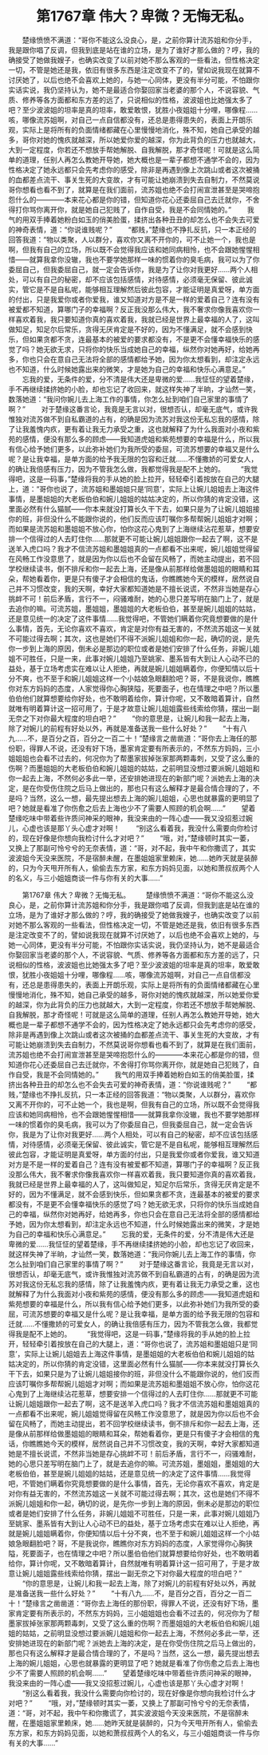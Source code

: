 # 　　第1767章 伟大？卑微？无悔无私。
　　楚缘愤愤不满道：“哥你不能这么没良心，是，之前你算计流苏姐和你分手，我是跟你唱了反调，但我到底是站在谁的立场，是为了谁好才那么做的？哼，我的确接受了她做我嫂子，也确实改变了以前对她不那么客观的一些看法，但性格决定一切，不管是她还是我，依旧有很多东西是注定改变不了的，譬如说我现在就算不讨厌她了，以后也绝不会喜欢上她的，与她一心同体，更没有半分可能，不怕跟你实话实说，我仍坚持认为，她不是最适合你娶回家当老婆的那个人，不说容貌、气质、修养等各方面都和东方差的远了，只说相似的性格，波波姐也比她强太多了吧？至少波波姐的坦率是真的坦率，敢爱敢恨，犹胜小夜姐姐十分哩，哪像程……咳，哪像流苏姐啊，对自己一点自信都没有，还总是患得患失的，表面上开朗乐观，实际上是将所有的负面情绪都藏在心里慢慢地消化，殊不知，她自己承受的越多，哥你对她的愧疚就越深，所以她爱你爱的越深，你为此背负的压力也就越大，大到一定程度，你若还不想放手帮她解脱、自我解脱，那才奇怪呢！可就是这么简单的道理，任别人再怎么教她开导她，她大概也是一辈子都想不通学不会的，因为性格决定了她永远都只会先考虑你的感受，除非是再遇到像上次跳山或者这次被捅的血都差点流干、事关生死的大变故，才有可能让她崩溃到失去自制力，不然莫说哥你想看也看不到了，就算是在我们面前，流苏姐也绝不会打闹宣泄甚至是哭啼抱怨什么的————本来花心都是你的错，但知道你花心还委屈自己去迁就你，不舍得打你骂你离开你，就是她自己犯贱了，自作自受，我是不会同情她的。”
　　我气的用双手捧着她粉白如玉的俏美脸蛋，揉挤出各种丑丑的却怎么也不会失去可爱的神奇表情，道：“你说谁贱呢？”
　　“都贱，”楚缘也不挣扎反抗，只一本正经的回答我道：“物以类聚，人以群分，喜欢你又离不开你的，可不止她一个，我也是啊，但我有自己的立场，所以既不会觉得我应该和她同病相怜，也不会跟她惺惺相惜——就算我拿你没辙，我也不要学她那样一味的惯着你的臭毛病，我可以为了你委屈自己，但我委屈自己，就一定会告诉你，我是为了让你对我更好……两个人相处，可以有自己的秘密，却不应该包括感情，对待感情，必须毫无保留、彼此诚实，管它是不是自私呢，能够相互理解然后彼此包容，才能证明是真爱呀，单方面的付出，只是我爱你或者你爱我，谁又知道对方是不是一样的爱着自己？连有没有被爱都不知道，算哪门子的幸福啊？反正我没那么伟大，我不奢求你像我喜欢你一样喜欢着我，我只要知道你真的喜欢着我，我就已经是世界上最幸福的人了，这叫做知足，知足尔后常乐，贪得无厌肯定是不好的，因为不懂满足，就不会感到快乐，但如果贪都不贪，连最基本的被爱的要求都没有，不是更不会懂幸福快乐的感觉了吗？她无欲无求，只将你的快乐当成她自己的幸福，纵然你对她再好，给她再多，你也只会在意自己无法将全部的感情都给予她，因为你太想看到，却注定永远也不知道，什么时候她露出来的微笑，才是她为自己的幸福和快乐心满意足。”
　　忘我的爱，无条件的爱，分不清是伟大还是卑微的爱……我怔怔的望着楚缘，手不再继续揉挤她的小脸，却也忘记了收回来，就这样失神了半晌，才讪然一笑，数落她道：“我问你婉儿去上海工作的事情，你怎么扯到咱们自己家里的事情了啊？”
　　对于楚缘这番言论，我竟是无言以对，很想否认，却毫无底气，或许我惟独对流苏做不到自私霸道的占有，的确是因为流苏对我这份无私忘我的感情，除了让我羞愧内疚，更有着让我无力承受之重，这也就解释了为什么我面对小夜和紫苑的感情，便没有那么多的顾虑——我知道虎姐和紫苑想要的幸福是什么，所以我有信心给予她们更多，以此弥补她们为我所受的委屈，可流苏想要的幸福又是什么呢？是让我幸福，是单方面的给予我无限的包容和迁就……不懂撒娇的可爱女人，的确让我倍感有压力，因为不管我怎么做，我都觉得我是配不上她的。
　　“我觉得吧，这是一码事，”楚缘将我的手从她的脸上拉开，轻轻牵引着按放在自己的大腿上，道：“哥你也说了，流苏姐和墨姐姐只是‘同意’，实际上让婉儿姐姐去上海这件事情，是墨姐姐的大老板伯伯和婉儿姐姐的姑姑决定的，所以你猜的肯定没错，这里面必然有什么猫腻——你本来就没打算长久干下去，如果只是为了让婉儿姐姐接你的班，非但没什么不能跟你说的，他们反而应该叮嘱你多帮帮婉儿姐姐才对啊；而如果是流苏姐和墨姐姐不放心你，怕你这花心鬼到了上海继续沾花惹草，想要安排一个信得过的人去盯住你……那就更不可能让婉儿姐姐跟你一起去了啊，这不是送羊入虎口吗？我才不信流苏姐和墨姐姐真的一点都看不出来呢，婉儿姐姐觉得留在风畅工作没意思了，就是因为你以后也不会留在风畅了，而她主动提出，若不回学校继续读书，倒不排斥和你一起去上海，还是像从前那样给做墨姐姐的眼睛和耳朵，帮她看着你，更是只有傻子才会相信的鬼话，你瞧瞧她今天的模样，居然说自己并不习惯改变，我的天啊，幸好大家都知道她是不擅长说谎，不然非当她是存心挑衅不可！前后矛盾，言行不一，闷骚难耐，她的心思只差写明在脑门上了，就是去追你的嘛。可流苏姐，墨姐姐，墨姐姐的大老板伯伯，甚至是婉儿姐姐的姑姑，还是意见统一的决定了这件事情……我觉得吧，不管她们瞒着你究竟想要做的是什么事情，首先，无论你喜欢不喜欢，肯定是对你有益无害的，不然流苏姐这一关就不可能过得去啊；其次，这也是她们不得不派婉儿姐姐和你一起，确切的说，是先你一步到上海的原因，倒未必是那边的职位或者是她们安排了什么任务，非婉儿姐姐不可胜任，只是一来，此事对婉儿姐姐乃至姚家、墨系皆有大到让人心动不已的益处，基于立场考虑实在难以让人拒绝，再就是婉儿姐姐瞒着你，你便知情以后十分不爽，也不至于和婉儿姐姐这样一个小姑娘急眼翻脸吧？哥，不是我说你，瞧瞧你对东方妈妈的态度，人家觉得你心胸狭隘，死要面子，也在情理之中吧？所以墨伯伯他们就算想要给你好处，也不敢明着给你，算计你呢，又不敢暗着算计，自然就唯有明着算计这一招可用了，于是才故意让婉儿姐姐露些线索给你猜，摆出一副无奈之下对你最大程度的坦白吧？”
　　“你的意思是，让婉儿和我一起去上海，除了对婉儿的前程有好处以外，再就是准备送我一些什么好处？”
　　“十有八九……不，是百分之百，百分之一百二十！”楚缘言之凿凿道：“哥你去上海任的那份职，得罪人不说，还没有好下场，墨家肯定要有所表示的，不然东方妈妈，三小姐姐姐也会看不过去的，何况你为了帮墨家拔掉张家那两颗毒刺，又受了这么重的伤啊？而墨姐姐的大老板伯伯和婉儿姐姐的姑姑，之前明显没想过要派婉儿姐姐和你一起去上海，不然何必多此一举，还安排她进现在的新部门呢？派她去上海的决定，是在你受伤住院之后马上做出的，那也只有这么解释才是最合情合理的了，不是吗？当然，这么一想，最先提出想去上海的婉儿姐姐，心思也就暴露的更明显了吧？她就是看准了你伤愈之后去上海也少不了需要人照顾的机会啊……”
　　望着楚缘吃味中带着些许质问神采的眼神，我没来由的一阵心虚——我又没招惹过婉儿，心虚也该是那丫头心虚才对啊！
　　“别这么看着我，我没什么需要向你检讨的，现在好像是你想向我检讨什么才对吧？”
　　“哦，对，”楚缘顿时其实一萎，又换上了那副可怜兮兮的无奈表情，道：“哥，对不起，我中午和你撒谎了，其实波波姐今天没来医院，不是宿醉未醒，在墨姐姐家里赖床，她……她昨天就是装醉的，只为今天甩开所有人，偷偷去东方家，和东方妈妈见面，以她和萧叔叔两个人的名义，与三小姐姐商谈一件与你有关的大事……”

　　第1767章 伟大？卑微？无悔无私。
　　楚缘愤愤不满道：“哥你不能这么没良心，是，之前你算计流苏姐和你分手，我是跟你唱了反调，但我到底是站在谁的立场，是为了谁好才那么做的？哼，我的确接受了她做我嫂子，也确实改变了以前对她不那么客观的一些看法，但性格决定一切，不管是她还是我，依旧有很多东西是注定改变不了的，譬如说我现在就算不讨厌她了，以后也绝不会喜欢上她的，与她一心同体，更没有半分可能，不怕跟你实话实说，我仍坚持认为，她不是最适合你娶回家当老婆的那个人，不说容貌、气质、修养等各方面都和东方差的远了，只说相似的性格，波波姐也比她强太多了吧？至少波波姐的坦率是真的坦率，敢爱敢恨，犹胜小夜姐姐十分哩，哪像程……咳，哪像流苏姐啊，对自己一点自信都没有，还总是患得患失的，表面上开朗乐观，实际上是将所有的负面情绪都藏在心里慢慢地消化，殊不知，她自己承受的越多，哥你对她的愧疚就越深，所以她爱你爱的越深，你为此背负的压力也就越大，大到一定程度，你若还不想放手帮她解脱、自我解脱，那才奇怪呢！可就是这么简单的道理，任别人再怎么教她开导她，她大概也是一辈子都想不通学不会的，因为性格决定了她永远都只会先考虑你的感受，除非是再遇到像上次跳山或者这次被捅的血都差点流干、事关生死的大变故，才有可能让她崩溃到失去自制力，不然莫说哥你想看也看不到了，就算是在我们面前，流苏姐也绝不会打闹宣泄甚至是哭啼抱怨什么的————本来花心都是你的错，但知道你花心还委屈自己去迁就你，不舍得打你骂你离开你，就是她自己犯贱了，自作自受，我是不会同情她的。”
　　我气的用双手捧着她粉白如玉的俏美脸蛋，揉挤出各种丑丑的却怎么也不会失去可爱的神奇表情，道：“你说谁贱呢？”
　　“都贱，”楚缘也不挣扎反抗，只一本正经的回答我道：“物以类聚，人以群分，喜欢你又离不开你的，可不止她一个，我也是啊，但我有自己的立场，所以既不会觉得我应该和她同病相怜，也不会跟她惺惺相惜——就算我拿你没辙，我也不要学她那样一味的惯着你的臭毛病，我可以为了你委屈自己，但我委屈自己，就一定会告诉你，我是为了让你对我更好……两个人相处，可以有自己的秘密，却不应该包括感情，对待感情，必须毫无保留、彼此诚实，管它是不是自私呢，能够相互理解然后彼此包容，才能证明是真爱呀，单方面的付出，只是我爱你或者你爱我，谁又知道对方是不是一样的爱着自己？连有没有被爱都不知道，算哪门子的幸福啊？反正我没那么伟大，我不奢求你像我喜欢你一样喜欢着我，我只要知道你真的喜欢着我，我就已经是世界上最幸福的人了，这叫做知足，知足尔后常乐，贪得无厌肯定是不好的，因为不懂满足，就不会感到快乐，但如果贪都不贪，连最基本的被爱的要求都没有，不是更不会懂幸福快乐的感觉了吗？她无欲无求，只将你的快乐当成她自己的幸福，纵然你对她再好，给她再多，你也只会在意自己无法将全部的感情都给予她，因为你太想看到，却注定永远也不知道，什么时候她露出来的微笑，才是她为自己的幸福和快乐心满意足。”
　　忘我的爱，无条件的爱，分不清是伟大还是卑微的爱……我怔怔的望着楚缘，手不再继续揉挤她的小脸，却也忘记了收回来，就这样失神了半晌，才讪然一笑，数落她道：“我问你婉儿去上海工作的事情，你怎么扯到咱们自己家里的事情了啊？”
　　对于楚缘这番言论，我竟是无言以对，很想否认，却毫无底气，或许我惟独对流苏做不到自私霸道的占有，的确是因为流苏对我这份无私忘我的感情，除了让我羞愧内疚，更有着让我无力承受之重，这也就解释了为什么我面对小夜和紫苑的感情，便没有那么多的顾虑——我知道虎姐和紫苑想要的幸福是什么，所以我有信心给予她们更多，以此弥补她们为我所受的委屈，可流苏想要的幸福又是什么呢？是让我幸福，是单方面的给予我无限的包容和迁就……不懂撒娇的可爱女人，的确让我倍感有压力，因为不管我怎么做，我都觉得我是配不上她的。
　　“我觉得吧，这是一码事，”楚缘将我的手从她的脸上拉开，轻轻牵引着按放在自己的大腿上，道：“哥你也说了，流苏姐和墨姐姐只是‘同意’，实际上让婉儿姐姐去上海这件事情，是墨姐姐的大老板伯伯和婉儿姐姐的姑姑决定的，所以你猜的肯定没错，这里面必然有什么猫腻——你本来就没打算长久干下去，如果只是为了让婉儿姐姐接你的班，非但没什么不能跟你说的，他们反而应该叮嘱你多帮帮婉儿姐姐才对啊；而如果是流苏姐和墨姐姐不放心你，怕你这花心鬼到了上海继续沾花惹草，想要安排一个信得过的人去盯住你……那就更不可能让婉儿姐姐跟你一起去了啊，这不是送羊入虎口吗？我才不信流苏姐和墨姐姐真的一点都看不出来呢，婉儿姐姐觉得留在风畅工作没意思了，就是因为你以后也不会留在风畅了，而她主动提出，若不回学校继续读书，倒不排斥和你一起去上海，还是像从前那样给做墨姐姐的眼睛和耳朵，帮她看着你，更是只有傻子才会相信的鬼话，你瞧瞧她今天的模样，居然说自己并不习惯改变，我的天啊，幸好大家都知道她是不擅长说谎，不然非当她是存心挑衅不可！前后矛盾，言行不一，闷骚难耐，她的心思只差写明在脑门上了，就是去追你的嘛。可流苏姐，墨姐姐，墨姐姐的大老板伯伯，甚至是婉儿姐姐的姑姑，还是意见统一的决定了这件事情……我觉得吧，不管她们瞒着你究竟想要做的是什么事情，首先，无论你喜欢不喜欢，肯定是对你有益无害的，不然流苏姐这一关就不可能过得去啊；其次，这也是她们不得不派婉儿姐姐和你一起，确切的说，是先你一步到上海的原因，倒未必是那边的职位或者是她们安排了什么任务，非婉儿姐姐不可胜任，只是一来，此事对婉儿姐姐乃至姚家、墨系皆有大到让人心动不已的益处，基于立场考虑实在难以让人拒绝，再就是婉儿姐姐瞒着你，你便知情以后十分不爽，也不至于和婉儿姐姐这样一个小姑娘急眼翻脸吧？哥，不是我说你，瞧瞧你对东方妈妈的态度，人家觉得你心胸狭隘，死要面子，也在情理之中吧？所以墨伯伯他们就算想要给你好处，也不敢明着给你，算计你呢，又不敢暗着算计，自然就唯有明着算计这一招可用了，于是才故意让婉儿姐姐露些线索给你猜，摆出一副无奈之下对你最大程度的坦白吧？”
　　“你的意思是，让婉儿和我一起去上海，除了对婉儿的前程有好处以外，再就是准备送我一些什么好处？”
　　“十有八九……不，是百分之百，百分之一百二十！”楚缘言之凿凿道：“哥你去上海任的那份职，得罪人不说，还没有好下场，墨家肯定要有所表示的，不然东方妈妈，三小姐姐姐也会看不过去的，何况你为了帮墨家拔掉张家那两颗毒刺，又受了这么重的伤啊？而墨姐姐的大老板伯伯和婉儿姐姐的姑姑，之前明显没想过要派婉儿姐姐和你一起去上海，不然何必多此一举，还安排她进现在的新部门呢？派她去上海的决定，是在你受伤住院之后马上做出的，那也只有这么解释才是最合情合理的了，不是吗？当然，这么一想，最先提出想去上海的婉儿姐姐，心思也就暴露的更明显了吧？她就是看准了你伤愈之后去上海也少不了需要人照顾的机会啊……”
　　望着楚缘吃味中带着些许质问神采的眼神，我没来由的一阵心虚——我又没招惹过婉儿，心虚也该是那丫头心虚才对啊！
　　“别这么看着我，我没什么需要向你检讨的，现在好像是你想向我检讨什么才对吧？”
　　“哦，对，”楚缘顿时其实一萎，又换上了那副可怜兮兮的无奈表情，道：“哥，对不起，我中午和你撒谎了，其实波波姐今天没来医院，不是宿醉未醒，在墨姐姐家里赖床，她……她昨天就是装醉的，只为今天甩开所有人，偷偷去东方家，和东方妈妈见面，以她和萧叔叔两个人的名义，与三小姐姐商谈一件与你有关的大事……”
